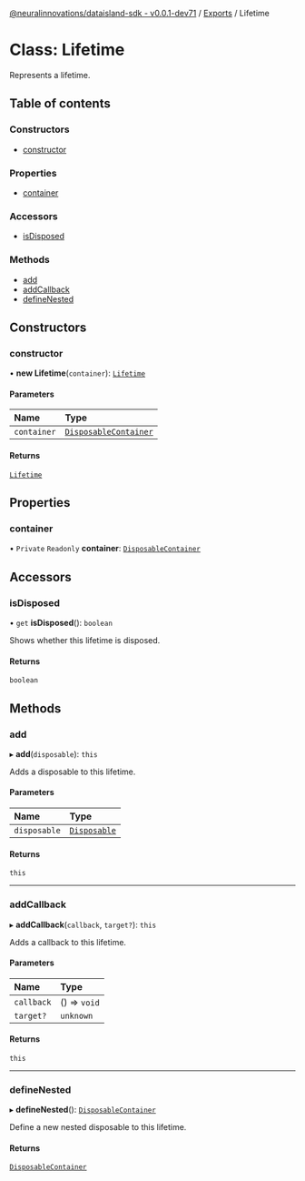[@neuralinnovations/dataisland-sdk - v0.0.1-dev71](../../README.md) / [Exports](../modules.md) / Lifetime

# Class: Lifetime

Represents a lifetime.

## Table of contents

### Constructors

- [constructor](Lifetime.md#constructor)

### Properties

- [container](Lifetime.md#container)

### Accessors

- [isDisposed](Lifetime.md#isdisposed)

### Methods

- [add](Lifetime.md#add)
- [addCallback](Lifetime.md#addcallback)
- [defineNested](Lifetime.md#definenested)

## Constructors

### constructor

• **new Lifetime**(`container`): [`Lifetime`](Lifetime.md)

#### Parameters

| Name | Type |
| :------ | :------ |
| `container` | [`DisposableContainer`](DisposableContainer.md) |

#### Returns

[`Lifetime`](Lifetime.md)

## Properties

### container

• `Private` `Readonly` **container**: [`DisposableContainer`](DisposableContainer.md)

## Accessors

### isDisposed

• `get` **isDisposed**(): `boolean`

Shows whether this lifetime is disposed.

#### Returns

`boolean`

## Methods

### add

▸ **add**(`disposable`): `this`

Adds a disposable to this lifetime.

#### Parameters

| Name | Type |
| :------ | :------ |
| `disposable` | [`Disposable`](../interfaces/Disposable.md) |

#### Returns

`this`

___

### addCallback

▸ **addCallback**(`callback`, `target?`): `this`

Adds a callback to this lifetime.

#### Parameters

| Name | Type |
| :------ | :------ |
| `callback` | () => `void` |
| `target?` | `unknown` |

#### Returns

`this`

___

### defineNested

▸ **defineNested**(): [`DisposableContainer`](DisposableContainer.md)

Define a new nested disposable to this lifetime.

#### Returns

[`DisposableContainer`](DisposableContainer.md)
